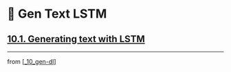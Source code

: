 # 🦋 Gen Text LSTM

## [**10.1.** Generating text with LSTM](https://livebook.manning.com/book/deep-learning-with-javascript/chapter-10/17)

---
from [[_10_gen-dl]]

[//begin]: # "Autogenerated link references for markdown compatibility"
[_10_gen-dl]: ../_10_gen-dl.md "Generative DL"
[//end]: # "Autogenerated link references"
